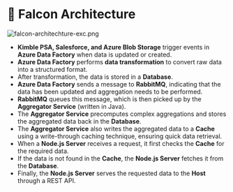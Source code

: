 # 🚀 Falcon Architecture


![falcon-architechture-exc.png](https://prod-files-secure.s3.us-west-2.amazonaws.com/2218d451-9074-449a-9e14-4ae157871206/1c5c9930-f6f6-4a85-9a15-81a64569ec14/falcon-architechture-exc.png?X-Amz-Algorithm=AWS4-HMAC-SHA256&X-Amz-Content-Sha256=UNSIGNED-PAYLOAD&X-Amz-Credential=AKIAT73L2G45HZZMZUHI%2F20241001%2Fus-west-2%2Fs3%2Faws4_request&X-Amz-Date=20241001T005601Z&X-Amz-Expires=3600&X-Amz-Signature=a9c636521f0a85f7e48d3d5a4c403bc13de6aabff4560dd0c03a33a9fe9dcb83&X-Amz-SignedHeaders=host&x-id=GetObject)

- **Kimble PSA, Salesforce, and Azure Blob Storage** trigger events in **Azure Data Factory** when data is updated or created.
- **Azure Data Factory** performs **data transformation** to convert raw data into a structured format.
- After transformation, the data is stored in a **Database**.
- **Azure Data Factory** sends a message to **RabbitMQ**, indicating that the data has been updated and aggregation needs to be performed.
- **RabbitMQ** queues this message, which is then picked up by the **Aggregator Service** (written in Java).
- The **Aggregator Service** precomputes complex aggregations and stores the aggregated data back in the **Database**.
- The **Aggregator Service** also writes the aggregated data to a **Cache** using a write-through caching technique, ensuring quick data retrieval.
- When a **Node.js Server** receives a request, it first checks the **Cache** for the required data.
- If the data is not found in the **Cache**, the **Node.js Server** fetches it from the **Database**.
- Finally, the **Node.js Server** serves the requested data to the **Host** through a REST API.
